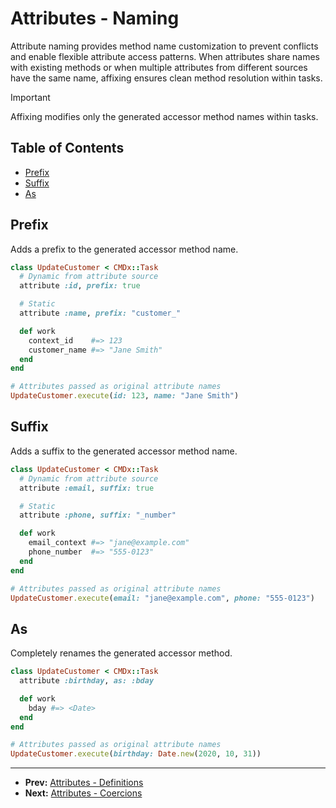 # Attributes - Naming

Attribute naming provides method name customization to prevent conflicts and enable flexible attribute access patterns. When attributes share names with existing methods or when multiple attributes from different sources have the same name, affixing ensures clean method resolution within tasks.

> [!IMPORTANT]
> Affixing modifies only the generated accessor method names within tasks.

## Table of Contents

- [Prefix](#prefix)
- [Suffix](#suffix)
- [As](#as)

## Prefix

Adds a prefix to the generated accessor method name.

```ruby
class UpdateCustomer < CMDx::Task
  # Dynamic from attribute source
  attribute :id, prefix: true

  # Static
  attribute :name, prefix: "customer_"

  def work
    context_id    #=> 123
    customer_name #=> "Jane Smith"
  end
end

# Attributes passed as original attribute names
UpdateCustomer.execute(id: 123, name: "Jane Smith")
```

## Suffix

Adds a suffix to the generated accessor method name.

```ruby
class UpdateCustomer < CMDx::Task
  # Dynamic from attribute source
  attribute :email, suffix: true

  # Static
  attribute :phone, suffix: "_number"

  def work
    email_context #=> "jane@example.com"
    phone_number  #=> "555-0123"
  end
end

# Attributes passed as original attribute names
UpdateCustomer.execute(email: "jane@example.com", phone: "555-0123")
```

## As

Completely renames the generated accessor method.

```ruby
class UpdateCustomer < CMDx::Task
  attribute :birthday, as: :bday

  def work
    bday #=> <Date>
  end
end

# Attributes passed as original attribute names
UpdateCustomer.execute(birthday: Date.new(2020, 10, 31))
```

---

- **Prev:** [Attributes - Definitions](definitions.md)
- **Next:** [Attributes - Coercions](coercions.md)
